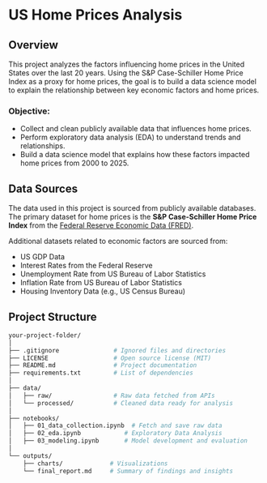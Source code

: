 # US Home Prices Analysis

## Overview
This project analyzes the factors influencing home prices in the United States over the last 20 years. Using the S&P Case-Schiller Home Price Index as a proxy for home prices, the goal is to build a data science model to explain the relationship between key economic factors and home prices.

### Objective:
- Collect and clean publicly available data that influences home prices.
- Perform exploratory data analysis (EDA) to understand trends and relationships.
- Build a data science model that explains how these factors impacted home prices from 2000 to 2025.

## Data Sources
The data used in this project is sourced from publicly available databases. The primary dataset for home prices is the **S&P Case-Schiller Home Price Index** from the [Federal Reserve Economic Data (FRED)](https://fred.stlouisfed.org/series/CSUSHPISA).

Additional datasets related to economic factors are sourced from:
- US GDP Data
- Interest Rates from the Federal Reserve
- Unemployment Rate from US Bureau of Labor Statistics
- Inflation Rate from US Bureau of Labor Statistics
- Housing Inventory Data (e.g., US Census Bureau)

## Project Structure

```bash
your-project-folder/
│
├── .gitignore               # Ignored files and directories
├── LICENSE                  # Open source license (MIT)
├── README.md                # Project documentation
├── requirements.txt         # List of dependencies
│
├── data/
│   ├── raw/                 # Raw data fetched from APIs
│   └── processed/           # Cleaned data ready for analysis
│
├── notebooks/
│   ├── 01_data_collection.ipynb  # Fetch and save raw data
│   ├── 02_eda.ipynb            # Exploratory Data Analysis
│   ├── 03_modeling.ipynb       # Model development and evaluation
│
└── outputs/
    ├── charts/             # Visualizations
    └── final_report.md     # Summary of findings and insights

